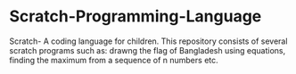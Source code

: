 # Scratch-Programming-Language
Scratch- A coding language for children. This repository consists of several scratch programs such as: drawng the flag of Bangladesh using equations, finding the maximum from a sequence of n numbers etc.
